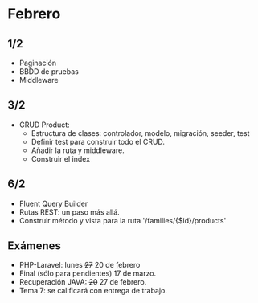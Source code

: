 # Febrero
## 1/2
- Paginación
- BBDD de pruebas
- Middleware

## 3/2 
- CRUD Product:
    - Estructura de clases: controlador, modelo, migración, seeder, test
    - Definir test para construir todo el CRUD.
    - Añadir la ruta y middleware.
    - Construir el index

## 6/2
- Fluent Query Builder
- Rutas REST: un paso más allá.
- Construir método y vista para la ruta '/families/{$id}/products'


<!---
Autorización
Relaciones n:m
Sesiones
Autenticación REST
--->
## Exámenes

- PHP-Laravel: lunes ~~27~~ 20 de febrero
- Final (sólo para pendientes) 17 de marzo.
- Recuperación JAVA: ~~20~~ 27 de febrero.
- Tema 7: se calificará con entrega de trabajo.


<!---
Multidioma
https://styde.net/crear-un-sitio-o-aplicacion-en-espanol-con-laravel-i18n/

Sesión
Seguridad
//    Autenticación
    Autorización
//    Reset Password
    API Autenticación
Bases de datos
    Query Builder
    Paginación
//    Migraciones
//    Seedings
Eloquent
    Relaciones
    Colecciones
    Serialización
//Testing. Desarrollo guiado por pruebas
    

//Validación


WEB SERVICES / REST
REST
API Autenticación->Passport: Web tokens

-->
